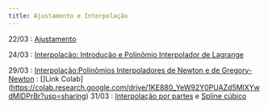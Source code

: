 ```yaml
---
title: Ajustamento e Interpolação
---
```


22/03
: [Ajustamento](https://youtu.be/-f3Oxt1dNEs)

24/03
: [Interpolação: Introdução e Polinômio Interpolador de Lagrange](https://youtu.be/vhVfhBO_7-4)

29/03
: [Interpolação:Polinômios Interpoladores de Newton e de Gregory-Newton](https://youtu.be/1Cc_aHZ4FHs) : []Link Colab] (https://colab.research.google.com/drive/1KE880_YeW92Y0PUAZd5MlXYwdMlDPrBr?usp=sharing)
31/03
: [Interpolação por partes](https://youtu.be/PDA5wEDVtM4) e [Spline cúbico](https://www.youtube.com/watch?v=B2M8P9vQUow&t=620s)


